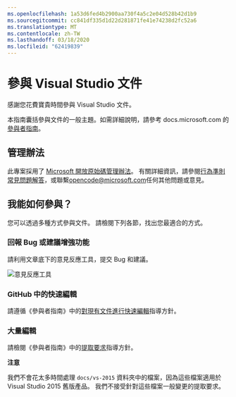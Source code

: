 ```yaml
---
ms.openlocfilehash: 1a53d6fed4b2900aa730f4a5c2e04d528b42d1b9
ms.sourcegitcommit: cc841df335d1d22d281871fe41e74238d2fc52a6
ms.translationtype: MT
ms.contentlocale: zh-TW
ms.lasthandoff: 03/18/2020
ms.locfileid: "62419839"
---
```

# <a name="contribute-to-visual-studio-documentation"></a>參與 Visual Studio 文件

感謝您花費寶貴時間參與 Visual Studio 文件。

本指南囊括參與文件的一般主題。如需詳細說明，請參考 docs.microsoft.com 的[參與者指南](https://docs.microsoft.com/contribute)。

## <a name="code-of-conduct"></a>管理辦法

此專案採用了 [Microsoft 開放原始碼管理辦法](https://opensource.microsoft.com/codeofconduct/)。 有關詳細資訊，請參閱[行為準則常見問題解答](https://opensource.microsoft.com/codeofconduct/faq/)，或聯繫[opencode@microsoft.com](mailto:opencode@microsoft.com)任何其他問題或意見。

## <a name="how-can-i-contribute"></a>我能如何參與？

您可以透過多種方式參與文件。 請檢閱下列各節，找出您最適合的方式。

### <a name="report-bugs-or-suggest-enhancements"></a>回報 Bug 或建議增強功能

請利用文章底下的意見反應工具，提交 Bug 和建議。

![意見反應工具](media/feedback-tool.png)

### <a name="quick-edit-in-github"></a>GitHub 中的快速編輯

請遵循《參與者指南》中的[對現有文件進行快速編輯](https://docs.microsoft.com/contribute/#quick-edits-to-existing-documents)指導方針。

### <a name="larger-edits"></a>大量編輯

請檢閱《參與者指南》中的[提取要求](https://docs.microsoft.com/contribute/how-to-write-workflows-major#pull-request-processing)指導方針。

**注意**

我們不會花太多時間處理 `docs/vs-2015` 資料夾中的檔案，因為這些檔案適用於 Visual Studio 2015 舊版產品。 我們不接受針對這些檔案一般變更的提取要求。
